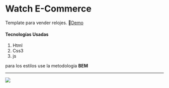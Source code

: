 # Watch E-Commerce
Template para vender relojes. 🎉[Demo](https://watch-template.netlify.app/ "Demo")
#### Tecnologías Usadas
1. Html
2. Css3
3. js

para los estilos use la metodologia **BEM**

------------

[![](https://i.postimg.cc/W4nv8vKM/watch-Ecomerce.png)](https://watch-template.netlify.app/)
